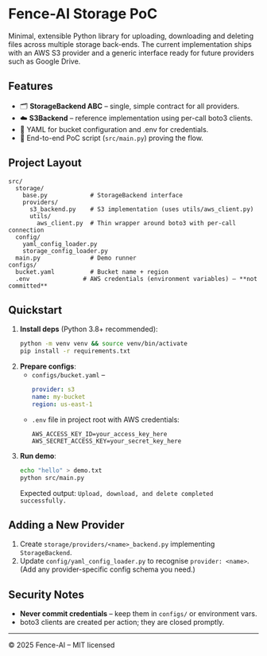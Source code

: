 # Fence-AI Storage PoC

Minimal, extensible Python library for uploading, downloading and deleting files
across multiple storage back-ends.  The current implementation ships with an
AWS S3 provider and a generic interface ready for future providers such as
Google Drive.

## Features
* 🗂  **StorageBackend ABC** – single, simple contract for all providers.
* ☁️  **S3Backend** – reference implementation using per-call boto3 clients.
* 📄  YAML for bucket configuration and .env for credentials.
* 🏃  End-to-end PoC script (`src/main.py`) proving the flow.

## Project Layout
```
src/
  storage/
    base.py            # StorageBackend interface
    providers/
      s3_backend.py    # S3 implementation (uses utils/aws_client.py)
      utils/
        aws_client.py  # Thin wrapper around boto3 with per-call connection
  config/
    yaml_config_loader.py
    storage_config_loader.py
  main.py              # Demo runner
configs/
  bucket.yaml          # Bucket name + region
  .env               # AWS credentials (environment variables) – **not committed**
```

## Quickstart
1.  **Install deps** (Python 3.8+ recommended):
    ```bash
    python -m venv venv && source venv/bin/activate
    pip install -r requirements.txt
    ```
2.  **Prepare configs**:
    * `configs/bucket.yaml` –
      ```yaml
      provider: s3
      name: my-bucket
      region: us-east-1
      ```
    * `.env` file in project root with AWS credentials:
      ```
      AWS_ACCESS_KEY_ID=your_access_key_here
      AWS_SECRET_ACCESS_KEY=your_secret_key_here
      ```
3.  **Run demo**:
    ```bash
    echo "hello" > demo.txt
    python src/main.py
    ```
    Expected output: `Upload, download, and delete completed successfully.`

## Adding a New Provider
1. Create `storage/providers/<name>_backend.py` implementing `StorageBackend`.
2. Update `config/yaml_config_loader.py` to recognise `provider: <name>`.  
   (Add any provider-specific config schema you need.)

## Security Notes
* **Never commit credentials** – keep them in `configs/` or environment vars.
* boto3 clients are created per action; they are closed promptly.

---
© 2025 Fence-AI – MIT licensed
